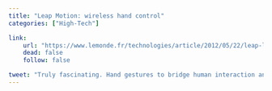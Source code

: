 ```yaml
---
title: "Leap Motion: wireless hand control"
categories: ["High-Tech"]

link:
    url: "https://www.lemonde.fr/technologies/article/2012/05/22/leap-le-controle-de-l-ecran-du-bout-des-doigts_1705488_651865.html"
    dead: false
    follow: false

tweet: "Truly fascinating. Hand gestures to bridge human interaction and computers."
---
```

